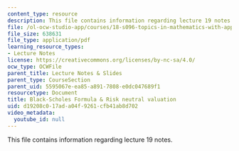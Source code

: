 ```yaml
---
content_type: resource
description: This file contains information regarding lecture 19 notes.
file: /ol-ocw-studio-app/courses/18-s096-topics-in-mathematics-with-applications-in-finance-fall-2013/d19208c017ada04f9261cfb41ab8d702_MIT18_S096F13_lecnote19.pdf
file_size: 638631
file_type: application/pdf
learning_resource_types:
- Lecture Notes
license: https://creativecommons.org/licenses/by-nc-sa/4.0/
ocw_type: OCWFile
parent_title: Lecture Notes & Slides
parent_type: CourseSection
parent_uid: 5595067e-ea85-a891-7808-e0dc047689f1
resourcetype: Document
title: Black-Scholes Formula & Risk neutral valuation
uid: d19208c0-17ad-a04f-9261-cfb41ab8d702
video_metadata:
  youtube_id: null
---
```

This file contains information regarding lecture 19 notes.